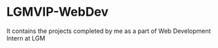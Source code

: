 # LGMVIP-WebDev
It contains the projects completed by me as a part of Web Development Intern at LGM
